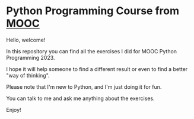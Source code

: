 # Python Programming Course from [MOOC ](https://programming-23.mooc.fi/)

Hello, welcome!

In this repository you can find all the exercises I did for MOOC Python Programming 2023.

I hope it will help someone to find a different result or even to find a better "way of thinking".

Please note that I'm new to Python, and I'm just doing it for fun.

You can talk to me and ask me anything about the exercises.

Enjoy!
